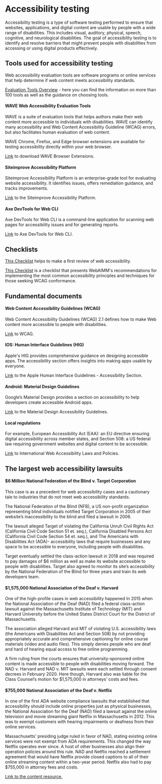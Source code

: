# Accessibility testing

Accessibility testing is a type of software testing performed to ensure that websites, applications, and digital content are usable by people with a wide range of disabilities. This includes visual, auditory, physical, speech, cognitive, and neurological disabilities. The goal of accessibility testing is to identify and resolve barriers that might prevent people with disabilities from accessing or using digital products effectively.

## Tools used for accessibility testing

Web accessibility evaluation tools are software programs or online services that help determine if web content meets accessibility standards.

<a href="https://www.w3.org/WAI/test-evaluate/tools/" target="_blank">Evaluation Tools Overview</a> - here you can find the information on more than 100 tools as well as the guidance on choosing tools.

#### WAVE Web Accessibility Evaluation Tools

WAVE is a suite of evaluation tools that helps authors make their web content more accessible to individuals with disabilities. WAVE can identify many accessibility and Web Content Accessibility Guideline (WCAG) errors, but also facilitates human evaluation of web content. 

WAVE Chrome, Firefox, and Edge browser extensions are available for testing accessibility directly within your web browser.

<a href="https://wave.webaim.org" target="_blank">Link</a> to download WAVE Browser Extensions.

#### Siteimprove Accessibility Platform

Siteimprove Accessibility Platform is an enterprise-grade tool for evaluating website accessibility. It identifies issues, offers remediation guidance, and tracks improvements.

<a href="https://www.siteimprove.com/product/inclusivity/">Link</a> to the Siteimprove Accessibility Platform.

#### Axe DevTools for Web CLI

Axe DevTools for Web CLI is a command-line application for scanning web pages for accessibility issues and for generating reports. 

<a href="https://docs.deque.com/devtools-for-web/4/en/cli-home">Link</a> to Axe DevTools for Web CLI.

## Checklists

<a href="https://www.w3.org/WAI/test-evaluate/preliminary/">This Checklist</a> helps to make a first review of web accessibility.

<a href="https://webaim.org/standards/wcag/checklist">This Checklist</a> is a checklist that presents WebAIMM's recommendations for implementing the most common accessibility principles and techniques for those seeking WCAG conformance. 

## Fundamental documents

#### Web Content Accessibility Guidelines (WCAG)

Web Content Accessibility Guidelines (WCAG) 2.1 defines how to make Web content more accessible to people with disabilities.

<a href="https://www.w3.org/TR/WCAG21/" target="_blank">Link</a> to WCAG.

#### IOS: Human Interface Guidelines (HIG)

Apple's HIG provides comprehensive guidance on designing accessible apps. The accessibility section offers insights into making apps usable by everyone.

<a href="https://developer.apple.com/design/human-interface-guidelines/accessibility" target="_blank">Link</a> to the Apple Human Interface Guidelines - Accessibility Section.

#### Android: Material Design Guidelines

Google’s Material Design provides a section on accessibility to help developers create accessible Android apps.

<a href="https://m2.material.io/design/usability/accessibility.html" target="_blank">Link</a> to the Material Design Accessibility Guidelines. 

#### Local regulations

For example, European Accessibility Act (EAA): an EU directive ensuring digital accessibility across member states, and Section 508: a US federal law requiring government websites and digital content to be accessible.

<a href="https://www.whoisaccessible.com/guidelines/international-web-accessibility-laws-and-policies/" target="_blank">Link</a> to International Web Accessibility Laws and Policies.

## The largest web accessibility lawsuits 

#### $6 Million National Federation of the Blind v. Target Corporation

This case is as a precedent for web accessibility cases and a cautionary tale to industries that do not meet web accessibility standards. 

The National Federation of the Blind (NFB), a US non-profit organization representing blind individuals notified Target Corporation in 2005 of their website’s inaccessibility to the blind and filed a lawsuit in 2006. 

The lawsuit alleged Target of violating the California Unruh Civil Rights Act (California Civil Code Section 51 et. seq.), California Disabled Persons Act (California Civil Code Section 54 et. seq.), and The Americans with Disabilities Act (ADA)- accessibility laws that require businesses and any space to be accessible to everyone, including people with disabilities. 

Target eventually settled the class-action lawsuit in 2018 and was required to pay damages of $6 million as well as make its website accessible to people with disabilities. Target also agreed to monitor its site’s accessibility by the National Federation of the Blind for three years and train its web developers team.

#### $1,575,000 National Association of the Deaf v. Harvard

One of the high-profile cases in web accessibility happened In 2015 when the National Association of the Deaf (NAD) filed a federal class-action lawsuit against the Massachusetts Institute of Technology (MIT) and Harvard University before the United States District Court for the District of Massachusetts. 

The association alleged Harvard and MIT of violating U.S. accessibility laws (the Americans with Disabilities Act and Section 508) by not providing appropriately accurate and comprehensive captioning for online course materials (video and audio files). This simply denies people who are deaf and hard of hearing equal access to free online programming. 

A firm ruling from the courts ensures that university-sponsored online content is made accessible to people with disabilities moving forward. The NAD v. Harvard and NAD v. MIT lawsuits were each settled through consent decrees in February 2020. Here though, Harvard also was liable for the Class Counsel’s motion for $1,575,000 in attorneys’ costs and fees.

#### $755,000 National Association of the Deaf v. Netflix

In one of the first ADA website compliance lawsuits that established that accessibility should include online properties just as physical businesses, the National Association for the Deaf (NAD) filed a lawsuit against the online television and movie streaming giant Netflix in Massachusetts in 2012. This was to exempt customers with hearing impairments or deafness from their online services. 

Massachusetts’ presiding judge ruled in favor of NAD, stating existing online services were not exempt from ADA requirements. This changed the way Netflix operates ever since. A host of other businesses also align their operation policies around this rule. NAD and Netflix reached a settlement agreement that would have Netflix provide closed captions to all of their online streaming content within a two-year period. Netflix also had to pay $755,000 in attorney fees and costs.

<a href="https://www.whoisaccessible.com/guidelines/largest-web-accessibility-lawsuits/#6-million-national-federation-of-the-blind-v-target-corporation" target="_blank">Link to the content resource.</a>
